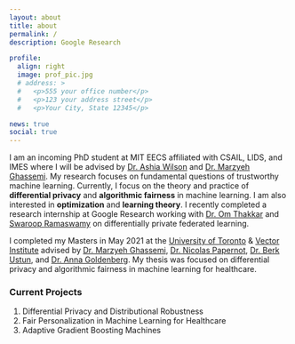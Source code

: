```yaml
---
layout: about
title: about
permalink: /
description: Google Research

profile:
  align: right
  image: prof_pic.jpg
  # address: >
  #   <p>555 your office number</p>
  #   <p>123 your address street</p>
  #   <p>Your City, State 12345</p>

news: true
social: true
---
```

 I am an incoming PhD student at MIT EECS affiliated with CSAIL, LIDS, and IMES where I will be advised by [Dr. Ashia Wilson](https://www.ashiawilson.com/) and [Dr. Marzyeh Ghassemi](http://www.marzyehghassemi.com/). My research focuses on fundamental questions of trustworthy machine learning. Currently, I focus on the theory and practice of **differential privacy** and **algorithmic fairness** in machine learning. I am also interested in **optimization** and **learning theory**. I recently completed a research internship at Google Research working with [Dr. Om Thakkar](http://www.omthakkar.com/) and [Swaroop Ramaswamy](https://research.google/people/106336/) on differentially private federated learning. 
 
 I completed my Masters in May 2021 at the [University of Toronto](https://web.cs.toronto.edu/) & [Vector Institute](https://vectorinstitute.ai/) advised by [Dr. Marzyeh Ghassemi](http://www.marzyehghassemi.com/), [Dr. Nicolas Papernot](https://www.papernot.fr/), [Dr. Berk Ustun](https://www.berkustun.com/), and [Dr. Anna Goldenberg](http://goldenberglab.ca/). My thesis was focused on differential privacy and algorithmic fairness in machine learning for healthcare.

### Current Projects
1. Differential Privacy and Distributional Robustness
2. Fair Personalization in Machine Learning for Healthcare
3. Adaptive Gradient Boosting Machines
<!-- You can read more about my research agenda and the broad questions I'm interested in [here](FILL IN). -->

<!-- Link to your social media connections, too. This theme is set up to use [Font Awesome icons](http://fortawesome.github.io/Font-Awesome/){:target="\_blank"} and [Academicons](https://jpswalsh.github.io/academicons/){:target="\_blank"}, like the ones below. Add your Facebook, Twitter, LinkedIn, Google Scholar, or just disable all of them. -->
